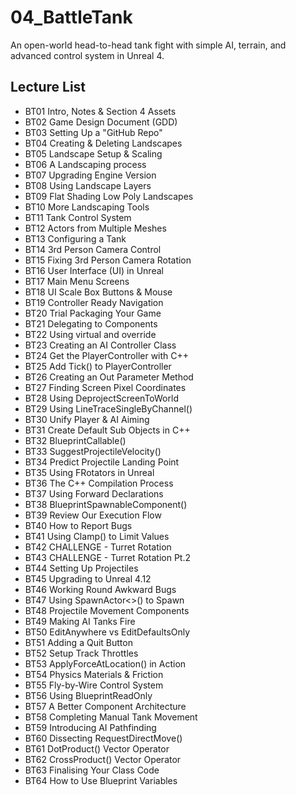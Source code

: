 # 04_BattleTank
An open-world head-to-head tank fight with simple AI, terrain, and advanced control system in Unreal 4.

## Lecture List
* BT01 Intro, Notes & Section 4 Assets
* BT02 Game Design Document (GDD)
* BT03 Setting Up a "GitHub Repo"
* BT04 Creating & Deleting Landscapes
* BT05 Landscape Setup & Scaling
* BT06 A Landscaping process
* BT07 Upgrading Engine Version
* BT08 Using Landscape Layers
* BT09 Flat Shading Low Poly Landscapes
* BT10 More Landscaping Tools
* BT11 Tank Control System
* BT12 Actors from Multiple Meshes
* BT13 Configuring a Tank
* BT14 3rd Person Camera Control
* BT15 Fixing 3rd Person Camera Rotation
* BT16 User Interface (UI) in Unreal
* BT17 Main Menu Screens
* BT18 UI Scale Box Buttons & Mouse
* BT19 Controller Ready Navigation
* BT20 Trial Packaging Your Game
* BT21 Delegating to Components
* BT22 Using virtual and override
* BT23 Creating an AI Controller Class
* BT24 Get the PlayerController with C++
* BT25 Add Tick() to PlayerController
* BT26 Creating an Out Parameter Method
* BT27 Finding Screen Pixel Coordinates
* BT28 Using DeprojectScreenToWorld
* BT29 Using LineTraceSingleByChannel()
* BT30 Unify Player & AI Aiming
* BT31 Create Default Sub Objects in C++
* BT32 BlueprintCallable()
* BT33 SuggestProjectileVelocity()
* BT34 Predict Projectile Landing Point
* BT35 Using FRotators in Unreal
* BT36 The C++ Compilation Process
* BT37 Using Forward Declarations
* BT38 BlueprintSpawnableComponent()
* BT39 Review Our Execution Flow
* BT40 How to Report Bugs
* BT41 Using Clamp() to Limit Values
* BT42 CHALLENGE - Turret Rotation
* BT43 CHALLENGE - Turret Rotation Pt.2
* BT44 Setting Up Projectiles
* BT45 Upgrading to Unreal 4.12
* BT46 Working Round Awkward Bugs
* BT47 Using SpawnActor<>() to Spawn
* BT48 Projectile Movement Components
* BT49 Making AI Tanks Fire
* BT50 EditAnywhere vs EditDefaultsOnly
* BT51 Adding a Quit Button
* BT52 Setup Track Throttles
* BT53 ApplyForceAtLocation() in Action
* BT54 Physics Materials & Friction
* BT55 Fly-by-Wire Control System
* BT56 Using BlueprintReadOnly
* BT57 A Better Component Architecture
* BT58 Completing Manual Tank Movement
* BT59 Introducing AI Pathfinding
* BT60 Dissecting RequestDirectMove()
* BT61 DotProduct() Vector Operator
* BT62 CrossProduct() Vector Operator
* BT63 Finalising Your Class Code
* BT64 How to Use Blueprint Variables
